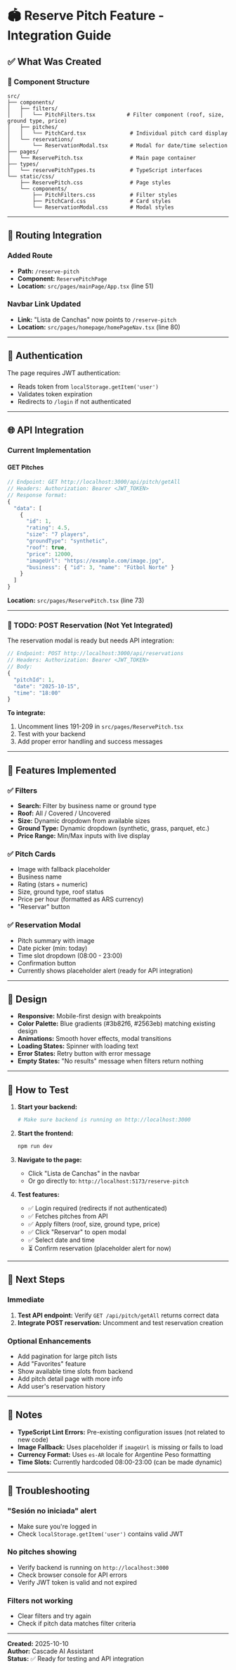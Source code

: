 # 🏟️ Reserve Pitch Feature - Integration Guide

## ✅ What Was Created

### 📁 Component Structure

```
src/
├── components/
│   ├── filters/
│   │   └── PitchFilters.tsx          # Filter component (roof, size, ground type, price)
│   ├── pitches/
│   │   └── PitchCard.tsx              # Individual pitch card display
│   └── reservations/
│       └── ReservationModal.tsx       # Modal for date/time selection
├── pages/
│   └── ReservePitch.tsx               # Main page container
├── types/
│   └── reservePitchTypes.ts           # TypeScript interfaces
└── static/css/
    ├── ReservePitch.css               # Page styles
    └── components/
        ├── PitchFilters.css           # Filter styles
        ├── PitchCard.css              # Card styles
        └── ReservationModal.css       # Modal styles
```

---

## 🔗 Routing Integration

### Added Route
- **Path:** `/reserve-pitch`
- **Component:** `ReservePitchPage`
- **Location:** `src/pages/mainPage/App.tsx` (line 51)

### Navbar Link Updated
- **Link:** "Lista de Canchas" now points to `/reserve-pitch`
- **Location:** `src/pages/homepage/homePageNav.tsx` (line 80)

---

## 🔐 Authentication

The page requires JWT authentication:
- Reads token from `localStorage.getItem('user')`
- Validates token expiration
- Redirects to `/login` if not authenticated

---

## 🌐 API Integration

### Current Implementation

#### GET Pitches
```typescript
// Endpoint: GET http://localhost:3000/api/pitch/getAll
// Headers: Authorization: Bearer <JWT_TOKEN>
// Response format:
{
  "data": [
    {
      "id": 1,
      "rating": 4.5,
      "size": "7 players",
      "groundType": "synthetic",
      "roof": true,
      "price": 12000,
      "imageUrl": "https://example.com/image.jpg",
      "business": { "id": 3, "name": "Fútbol Norte" }
    }
  ]
}
```

**Location:** `src/pages/ReservePitch.tsx` (line 73)

---

### 🎯 TODO: POST Reservation (Not Yet Integrated)

The reservation modal is ready but needs API integration:

```typescript
// Endpoint: POST http://localhost:3000/api/reservations
// Headers: Authorization: Bearer <JWT_TOKEN>
// Body:
{
  "pitchId": 1,
  "date": "2025-10-15",
  "time": "18:00"
}
```

**To integrate:**
1. Uncomment lines 191-209 in `src/pages/ReservePitch.tsx`
2. Test with your backend
3. Add proper error handling and success messages

---

## 🎨 Features Implemented

### ✅ Filters
- **Search:** Filter by business name or ground type
- **Roof:** All / Covered / Uncovered
- **Size:** Dynamic dropdown from available sizes
- **Ground Type:** Dynamic dropdown (synthetic, grass, parquet, etc.)
- **Price Range:** Min/Max inputs with live display

### ✅ Pitch Cards
- Image with fallback placeholder
- Business name
- Rating (stars + numeric)
- Size, ground type, roof status
- Price per hour (formatted as ARS currency)
- "Reservar" button

### ✅ Reservation Modal
- Pitch summary with image
- Date picker (min: today)
- Time slot dropdown (08:00 - 23:00)
- Confirmation button
- Currently shows placeholder alert (ready for API integration)

---

## 🎨 Design

- **Responsive:** Mobile-first design with breakpoints
- **Color Palette:** Blue gradients (#3b82f6, #2563eb) matching existing design
- **Animations:** Smooth hover effects, modal transitions
- **Loading States:** Spinner with loading text
- **Error States:** Retry button with error message
- **Empty States:** "No results" message when filters return nothing

---

## 🚀 How to Test

1. **Start your backend:**
   ```bash
   # Make sure backend is running on http://localhost:3000
   ```

2. **Start the frontend:**
   ```bash
   npm run dev
   ```

3. **Navigate to the page:**
   - Click "Lista de Canchas" in the navbar
   - Or go directly to: `http://localhost:5173/reserve-pitch`

4. **Test features:**
   - ✅ Login required (redirects if not authenticated)
   - ✅ Fetches pitches from API
   - ✅ Apply filters (roof, size, ground type, price)
   - ✅ Click "Reservar" to open modal
   - ✅ Select date and time
   - ⏳ Confirm reservation (placeholder alert for now)

---

## 🔧 Next Steps

### Immediate
1. **Test API endpoint:** Verify `GET /api/pitch/getAll` returns correct data
2. **Integrate POST reservation:** Uncomment and test reservation creation

### Optional Enhancements
- Add pagination for large pitch lists
- Add "Favorites" feature
- Show available time slots from backend
- Add pitch detail page with more info
- Add user's reservation history

---

## 📝 Notes

- **TypeScript Lint Errors:** Pre-existing configuration issues (not related to new code)
- **Image Fallback:** Uses placeholder if `imageUrl` is missing or fails to load
- **Currency Format:** Uses `es-AR` locale for Argentine Peso formatting
- **Time Slots:** Currently hardcoded 08:00-23:00 (can be made dynamic)

---

## 🐛 Troubleshooting

### "Sesión no iniciada" alert
- Make sure you're logged in
- Check `localStorage.getItem('user')` contains valid JWT

### No pitches showing
- Verify backend is running on `http://localhost:3000`
- Check browser console for API errors
- Verify JWT token is valid and not expired

### Filters not working
- Clear filters and try again
- Check if pitch data matches filter criteria

---

**Created:** 2025-10-10  
**Author:** Cascade AI Assistant  
**Status:** ✅ Ready for testing and API integration
